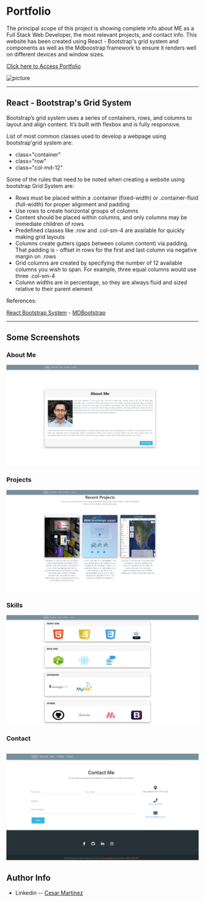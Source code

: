 # Portfolio

The principal scope of this project is showing complete info about ME as a Full Stack Web Developer, the most relevant projects, and contact info. This website has been created using React - Bootstrap's grid system and components as well as the Mdboostrap framework to ensure it renders well on different devices and window sizes.

[Click here to Access Portfolio](https://cesar-martinez-portfolio.herokuapp.com/)

![picture](./src/images/portfolio.png)

---

## React - Bootstrap's Grid System 

Bootstrap’s grid system uses a series of containers, rows, and columns to layout and align content. It’s built with flexbox and is fully responsive.

List of most common classes used to develop a webpage using bootstrap'grid system are:

- class="container"
- class="row"
- class="col-md-12"

Some of the rules that need to be noted when creating a website using bootstrap Grid System are:

- Rows must be placed within a .container (fixed-width) or .container-fluid (full-width) for proper alignment and padding
- Use rows to create horizontal groups of columns
- Content should be placed within columns, and only columns may be immediate children of rows
- Predefined classes like .row and .col-sm-4 are available for quickly making grid layouts
- Columns create gutters (gaps between column content) via padding. That padding is - offset in rows for the first and last column via negative margin on .rows
- Grid columns are created by specifying the number of 12 available columns you wish to span. For example, three equal columns would use three .col-sm-4
- Column widths are in percentage, so they are always fluid and sized relative to their parent element

References: 

[React Bootstrap System](https://react-bootstrap.github.io/) -
 [MDBootstrap](https://mdbootstrap.com/)


---
## Some Screenshots

### About Me 

![picture](./src/images/aboutmesmallsize.png)

### Projects
![picture](./src/images/projects.png)

### Skills
![picture](./src/images/skills.png)

### Contact
![picture](./src/images/contact.png)
---
## Author Info
- Linkedin -- [Cesar Martinez](https://www.linkedin.com/in/cesar-martinez-3986b3120/)

